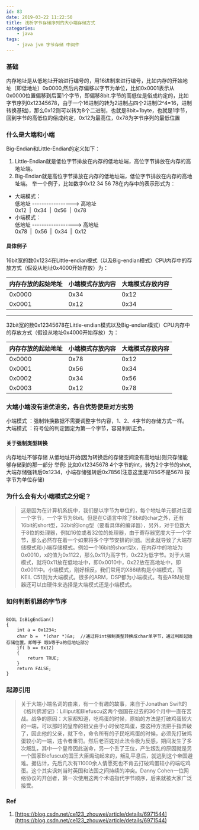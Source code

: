 ```yaml
---
id: 83
date: 2019-03-22 11:22:50
title: 浅析字节存储序列的大小端存储方式
categories:
    - java
tags:
    - java jvm 字节存储 中间件
---
```

    
### 基础    
内存地址是从低地址开始进行编号的，用16进制来进行编号，比如内存的开始地址（即低地址）0x0000,然后内存偏移以字节为单位，比如0x0001表示从0x0000位置偏移到后面1个字节，即偏移8bit.字节的高低位是俗成约定的，比如字节序列0x12345678，由于一个16进制的转为2进制占四个2进制(2^4=16，进制转换基础)，那么0x12则可以转为8个二进制，也就是8bit=1byte，也就是1字节，回到字节的高低位的俗成约定，0x12为最高位，0x78为字节序列的最低位置

### 什么是大端和小端   
Big-Endian和Little-Endian的定义如下：
1. Little-Endian就是低位字节排放在内存的低地址端，高位字节排放在内存的高地址端。
2. Big-Endian就是高位字节排放在内存的低地址端，低位字节排放在内存的高地址端。
举一个例子，比如数字0x12 34 56 78在内存中的表示形式为：
- 大端模式：    
低地址 -----------------> 高地址    
0x12  |  0x34  |  0x56  |  0x78     
- 小端模式：    
低地址 ------------------> 高地址    
0x78  |  0x56  |  0x34  |  0x12     

#### 具体例子
16bit宽的数0x1234在Little-endian模式（以及Big-endian模式）CPU内存中的存放方式（假设从地址0x4000开始存放）为：

内存存放的起始地址|小端模式存放内容|大端模式存放内容
---------|--------|--------
0x0000|0x34|0x12
0x0001|0x12|0x34
------------

32bit宽的数0x12345678在Little-endian模式以及Big-endian模式）CPU内存中的存放方式（假设从地址0x4000开始存放）为：    

内存存放的起始地址|小端模式存放内容|大端模式存放内容
----------|-----------|-------
0x0000|0x78|0x12
0x0001|0x56|0x34
0x0002|0x34|0x56
0x0003|0x12|0x78

### 大端小端没有谁优谁劣，各自优势便是对方劣势    
小端模式 ：强制转换数据不需要调整字节内容，1、2、4字节的存储方式一样。
大端模式 ：符号位的判定固定为第一个字节，容易判断正负。

#### 关于强制类型转换
内存地址不够存储 从低地址开始(因为转换后的存储空间没有高地址)则只存储能够存储到的那一部分 
举例: 比如0x12345678 4个字节的int，转为2个字节的shot, 大端存储强转后0x1234，小端存储强转后0x7856(注意这里是7856不是5678 按字节为单位存储)

### 为什么会有大小端模式之分呢？   
> 这是因为在计算机系统中，我们是以字节为单位的，每个地址单元都对应着一个字节，一个字节为8bit。但是在C语言中除了8bit的char之外，还有16bit的short型，32bit的long型（要看具体的编译器），另外，对于位数大于8位的处理器，例如16位或者32位的处理器，由于寄存器宽度大于一个字节，那么必然存在着一个如果将多个字节安排的问题。因此就导致了大端存储模式和小端存储模式。例如一个16bit的short型x，在内存中的地址为0x0010，x的值为0x1122，那么0x11为高字节，0x22为低字节。对于大端模式，就将0x11放在低地址中，即0x0010中，0x22放在高地址中，即0x0011中。小端模式，刚好相反。我们常用的X86结构是小端模式，而KEIL C51则为大端模式。很多的ARM，DSP都为小端模式。有些ARM处理器还可以由硬件来选择是大端模式还是小端模式。
> 

### 如何判断机器的字节序   
```

BOOL IsBigEndian()
{
	int a = 0x1234;
	char b =  *(char *)&a;  //通过将int强制类型转换成char单字节，通过判断起始存储位置。即等于 取b等于a的低地址部分
	if( b == 0x12)
	{
		return TRUE;
	}
	return FALSE;
}
```

### 起源引用
> 关于大端小端名词的由来，有一个有趣的故事，来自于Jonathan Swift的《格利佛游记》：Lilliput和Blefuscu这两个强国在过去的36个月中一直在苦战。战争的原因：大家都知道，吃鸡蛋的时候，原始的方法是打破鸡蛋较大的一端，可以那时的皇帝的祖父由于小时侯吃鸡蛋，按这种方法把手指弄破了，因此他的父亲，就下令，命令所有的子民吃鸡蛋的时候，必须先打破鸡蛋较小的一端，违令者重罚。然后老百姓对此法令极为反感，期间发生了多次叛乱，其中一个皇帝因此送命，另一个丢了王位，产生叛乱的原因就是另一个国家Blefuscu的国王大臣煽动起来的，叛乱平息后，就逃到这个帝国避难。据估计，先后几次有11000余人情愿死也不肯去打破鸡蛋较小的端吃鸡蛋。这个其实讽刺当时英国和法国之间持续的冲突。Danny Cohen一位网络协议的开创者，第一次使用这两个术语指代字节顺序，后来就被大家广泛接受。

### Ref
1. [https://blog.csdn.net/ce123_zhouwei/article/details/6971544](https://blog.csdn.net/ce123_zhouwei/article/details/6971544)